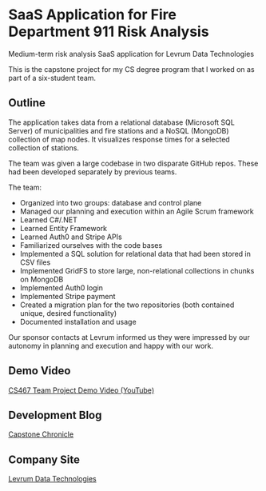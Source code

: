 
# SaaS Application for Fire Department 911 Risk Analysis

Medium-term risk analysis SaaS application for Levrum Data Technologies

This is the capstone project for my CS degree program that I worked on as part of a six-student team.

## Outline

The application takes data from a relational database (Microsoft SQL Server) of municipalities and fire stations and a NoSQL (MongoDB) collection of map nodes. It visualizes response times for a selected collection of stations.

The team was given a large codebase in two disparate GitHub repos. These had been developed separately by previous teams.

The team:
- Organized into two groups: database and control plane
- Managed our planning and execution within an Agile Scrum framework
- Learned C#/.NET
- Learned Entity Framework
- Learned Auth0 and Stripe APIs
- Familiarized ourselves with the code bases
- Implemented a SQL solution for relational data that had been stored in CSV files
- Implemented GridFS to store large, non-relational collections in chunks on MongoDB
- Implemented Auth0 login
- Implemented Stripe payment
- Created a migration plan for the two repositories (both contained unique, desired functionality)
- Documented installation and usage

Our sponsor contacts at Levrum informed us they were impressed by our autonomy in planning and execution and happy with our work.

## Demo Video

[CS467 Team Project Demo Video (YouTube)](https://www.youtube.com/watch?v=rNOEPirSLsM)

## Development Blog

[Capstone Chronicle](https://blogs.oregonstate.edu/valdemar/)

## Company Site

[Levrum Data Technologies](https://www.levrum.com/)
